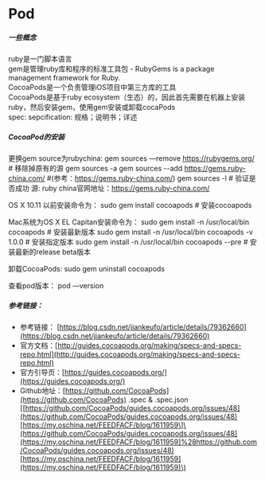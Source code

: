 # Pod

##### _一些概念_

ruby是一门脚本语言  
gem是管理ruby库和程序的标准工具包 - RubyGems is a package management framework for Ruby.  
CocoaPods是一个负责管理iOS项目中第三方库的工具  
CocoaPods是基于ruby ecosystem（生态）的，因此首先需要在机器上安装ruby，然后安装gem，使用gem安装或卸载cocaPods  
spec: sepcification: 规格；说明书；详述



##### CocoaPod的安装

更换gem source为rubychina:
gem sources —remove https://rubygems.org/ # 移除掉原有的源
gem sources -a gem sources --add https://gems.ruby-china.com/ #(参考：https://gems.ruby-china.com/)
gem sources -l # 验证是否成功
源: ruby china官网地址：https://gems.ruby-china.com/

OS X 10.11 以前安装命令为：
sudo gem install cocoapods # 安装cocoapods

Mac系统为OS X EL Capitan安装命令为：
sudo gem install -n /usr/local/bin cocoapods  # 安装最新版本
sudo gem install -n /usr/local/bin cocoapods -v 1.0.0 # 安装指定版本
sudo gem install -n /usr/local/bin cocoapods --pre # 安装最新的release beta版本

卸载CocoaPods:
sudo gem uninstall cocoapods

查看pod版本：
pod —version


##### 参考链接：

* 参考链接： [https://blog.csdn.net/jiankeufo/article/details/79362660](https://blog.csdn.net/jiankeufo/article/details/79362660)
* 官方文档：[http://guides.cocoapods.org/making/specs-and-specs-repo.html](http://guides.cocoapods.org/making/specs-and-specs-repo.html)
* 官方引导页：[https://guides.cocoapods.org/](https://guides.cocoapods.org/)
* Github地址：[https://github.com/CocoaPods](https://github.com/CocoaPods)
  .spec & .spec.json \[[https://github.com/CocoaPods/guides.cocoapods.org/issues/48](https://github.com/CocoaPods/guides.cocoapods.org/issues/48)
  [https://my.oschina.net/FEEDFACF/blog/1611959\]\(https://github.com/CocoaPods/guides.cocoapods.org/issues/48](https://my.oschina.net/FEEDFACF/blog/1611959]%28https://github.com/CocoaPods/guides.cocoapods.org/issues/48)
  [https://my.oschina.net/FEEDFACF/blog/1611959](https://my.oschina.net/FEEDFACF/blog/1611959)\)



